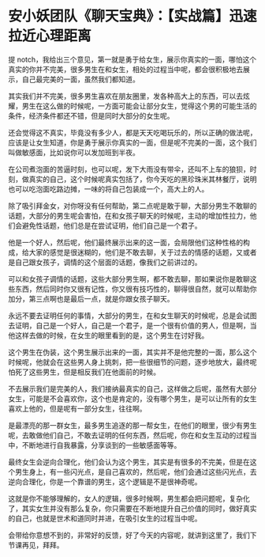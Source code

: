 # 安小妖团队《聊天宝典》：【实战篇】迅速拉近心理距离

提 notch，我给出三个意见，第一就是勇于给女生，展示你真实的一面，哪怕这个真实的你并不完美，很多男生在和女生，相处的过程当中呢，都会很积极地去展示，自己最完美的一面，虽然我们都知道。

其实我们并不完美，很多男生喜欢在朋友圈里，发各种高大上的东西，可以去炫耀，男生在这么做的时候呢，一方面可能会让部分女生，觉得这个男的可能生活的条件，经济条件都还不错，但是同时大部分的女生呢。

还会觉得这不真实，毕竟没有多少人，都是天天吃喝玩乐的，所以正确的做法呢，应该是让女生知道，你是勇于展示你真实的一面，但是呢不完美的一面，这个我们叫做敏感面，比如说你可以发加班到半夜。

在公司煮泡面的苦逼时刻，也可以呢，发下大雨没有带伞，还叫不上车的狼狈，时刻，做真实的自己，这个时候呢真实包括了，你今天吃的黑珍珠米其林餐厅，说明也可以吃泡面吃路边摊，一味的将自己包装成一个，高大上的人。

除了吸引拜金女，对你呀没有任何帮助，第二点呢是敢于聊，大部分男生不敢聊的话题，大部分的男生呢会害怕，在和女孩子聊天的时候呢，主动的增加性拉力，他们会避免性话题，他们总是在尝试证明，他们自己是一个君子。

他是一个好人，然后呢，他们最终展示出来的这一面，会局限他们这种性格的构成，给大家的感觉是很迷糊的，他们是不敢去聊，关于过去的情感的话题，又或者是自己跟女孩子，调情的这个层面的话题，像我们之前讲过的。

可以和女孩子调情的话题，这些大部分男生啊，都不敢去聊，那如果说你是敢聊这些东西，然后同时你又很有记性，你又很有技巧性的，聊得很自然，就可以帮助你加分，第三点啊也是最后一点，就是你跟女孩子聊天。

永远不要去证明任何的事情，大部分的男生，在和女生聊天的时候呢，总是会试图去证明，自己是一个好人，自己是一个君子，是一个很有价值的男人，但是啊，当他这样去做的时候，在女生的眼里看到的是，这个男生在讨好我。

这个男生在伪装，这个男生展示出来的一面，其实并不是他完整的一面，那么这个时候呢，他就会在这些男人身上挑刺，把一些很细节的问题，逐步地放大，最终呢怕死了这些男生，但是相反我们在他面前的时候。

不去展示我们是完美的人，我们接纳最真实的自己，这样做之后呢，虽然有大部分女生，可能是不会喜欢你，这个也是肯定的，没有哪个男生，是可以让所有的女生喜欢上他的，但是呢有一部分女生，往往啊。

是最漂亮的那一群女生，最多男生追逐的那一帮女生，在他们的眼里，很少有男生呢，去敢做他们自己，不敢去证明的任何东西，然后呢，你在和女生互动的过程当中，不断地进行自我暴露，分享谈到的一些敏感面等等。

最终女生会逆向合理化，他们会认为这个男生，其实是有很多的不完美，但是在这个男生身上，有一些闪光点，是自己喜欢的，然后呢，他们会通过这些闪光点，去逆向合理化，你是一个靠谱的男生，这个逻辑是不是很神奇呢。

这就是你不能够理解的，女人的逻辑，很多时候啊，男生都会把问题呢，复杂化了，其实女生并没有那么复杂，你只需要在不断地提升自己价值的同时，做好真实的自己，也就是世术和道同时并进，在吸引女生的过程当中呢。

会带给你意想不到的，非常好的反馈，好了今天的内容呢，就讲到这里了，我们下节课再见，拜拜。